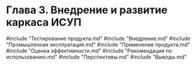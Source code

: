 # Глава 3. Внедрение и развитие каркаса ИСУП

#include "Тестирование продукта.md"
#include "Внедрение.md"
#include "Промышленная эксплуатация.md"
#include "Применение продукта.md"
#include "Оценка эффективности.md"
#include "Рекомендации по использованию.md"
#include "Перспективы.md"
#include "Выводы.md"
